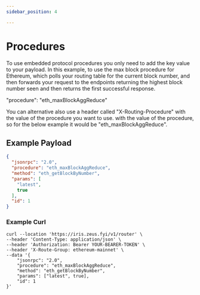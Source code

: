 ```yaml
---
sidebar_position: 4

---
```


# Procedures

To use embedded protocol procedures you only need to add the key value to your payload. In this example, to use the max
block procedure for Ethereum, which polls your routing table for the current block number, and then forwards your
request to the endpoints returning the highest block number seen and then returns the first successful response.

"procedure": "eth_maxBlockAggReduce"

You can alternative also use a header called "X-Routing-Procedure" with the value of the procedure you want to use.
with the value of the procedure, so for the below example it would be "eth_maxBlockAggReduce".

## Example Payload

```json
{
  "jsonrpc": "2.0",
  "procedure": "eth_maxBlockAggReduce",
  "method": "eth_getBlockByNumber",
  "params": [
    "latest",
    true
  ],
  "id": 1
}
```

### Example Curl
```
curl --location 'https://iris.zeus.fyi/v1/router' \
--header 'Content-Type: application/json' \
--header 'Authorization: Bearer YOUR-BEARER-TOKEN' \
--header 'X-Route-Group: ethereum-mainnet' \
--data '{
    "jsonrpc": "2.0",
    "procedure": "eth_maxBlockAggReduce",
    "method": "eth_getBlockByNumber",
    "params": ["latest", true],
    "id": 1
}'
```